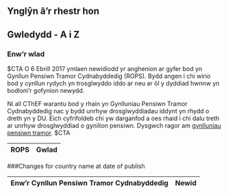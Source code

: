 ## Ynglŷn â’r rhestr hon

## Gwledydd - A i Z

### Enw’r wlad

$CTA
O 6 Ebrill 2017 ymlaen newidiodd yr anghenion ar gyfer bod yn Gynllun Pensiwn Tramor Cydnabyddedig (ROPS). Bydd angen i chi wirio bod y cynllun rydych yn trosglwyddo iddo ar neu ar ôl y dyddiad hwnnw yn bodloni’r gofynion newydd.

Ni all CThEF warantu bod y rhain yn Gynlluniau Pensiwn Tramor Cydnabyddedig nac y bydd unrhyw drosglwyddiadau iddynt yn rhydd o dreth yn y DU. Eich cyfrifoldeb chi yw darganfod a oes rhaid i chi dalu treth ar unrhyw drosglwyddiad o gynilion pensiwn. Dysgwch ragor am [gynlluniau pensiwn tramor](https://www.gov.uk/government/collections/overseas-pension-schemes).
$CTA

| ROPS  | Gwlad |
|-|-|

###Changes for country name at date of publish

| Enw’r Cynllun Pensiwn Tramor Cydnabyddedig | Newid |
|-|-|